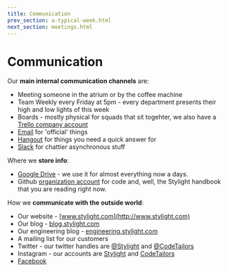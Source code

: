 ```yaml
---
title: Communication
prev_section: a-typical-week.html
next_section: meetings.html
---
```


# Communication

Our **main internal communication channels** are:

* Meeting someone in the atrium or by the coffee machine
* Team Weekly every Friday at 5pm - every department presents their high and low lights of this week
* Boards - mostly physical for squads that sit togehter, we also have a [Trello company account](https://trello.com/stylight1)
* [Email](https://mail.google.com) for 'official' things
* [Hangout](https://hangouts.google.com/) for things you need a quick answer for
* [Slack](http://stylight.slack.com) for chattier asynchronous stuff

Where we **store info**:

* [Google Drive](https://drive.google.com) - we use it for almost everything now a days.
* Github [organization account](https://github.com/stylight) for code and, well, the Stylight handbook that you are reading right now.

How we **communicate with the outside world**:

* Our website - [www.stylight.com](http://www.stylight.com)
* Our blog - [blog.stylight.com](http://blog.stylight.com)
* Our engineering blog - [engineering.stylight.com](http://engineering.stylight.com)
* A mailing list for our customers
* Twitter - our twitter handles are [@Stylight](https://twitter.com/Stylight/) and [@CodeTailors](https://twitter.com/CodeTailors)
* Instagram - our accounts are [Stylight](https://instagram.com/stylight/) and [CodeTailors](https://instagram.com/codetailors/)
* [Facebook](https://www.facebook.com/InsideSTYLIGHT)

